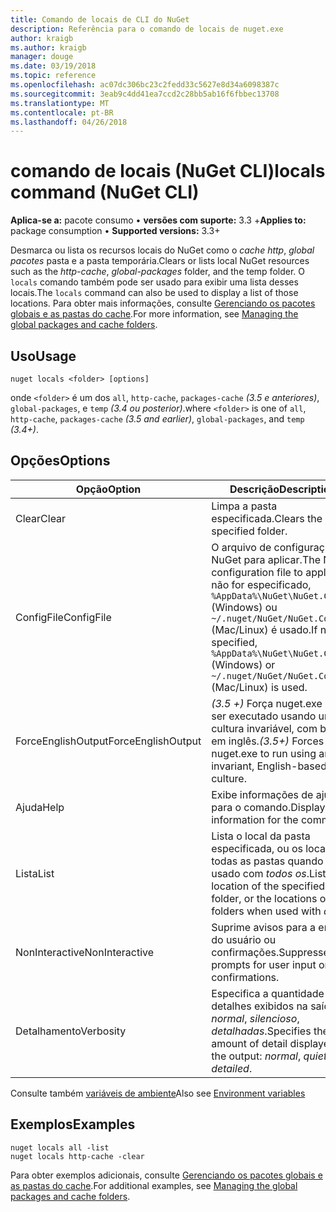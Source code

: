 ```yaml
---
title: Comando de locais de CLI do NuGet
description: Referência para o comando de locais de nuget.exe
author: kraigb
ms.author: kraigb
manager: douge
ms.date: 03/19/2018
ms.topic: reference
ms.openlocfilehash: ac07dc306bc23c2fedd33c5627e8d34a6098387c
ms.sourcegitcommit: 3eab9c4dd41ea7ccd2c28bb5ab16f6fbbec13708
ms.translationtype: MT
ms.contentlocale: pt-BR
ms.lasthandoff: 04/26/2018
---
```

# <a name="locals-command-nuget-cli"></a><span data-ttu-id="2d7d5-103">comando de locais (NuGet CLI)</span><span class="sxs-lookup"><span data-stu-id="2d7d5-103">locals command (NuGet CLI)</span></span>

<span data-ttu-id="2d7d5-104">**Aplica-se a:** pacote consumo &bullet; **versões com suporte:** 3.3 +</span><span class="sxs-lookup"><span data-stu-id="2d7d5-104">**Applies to:** package consumption &bullet; **Supported versions:** 3.3+</span></span>

<span data-ttu-id="2d7d5-105">Desmarca ou lista os recursos locais do NuGet como o *cache http*, *global pacotes* pasta e a pasta temporária.</span><span class="sxs-lookup"><span data-stu-id="2d7d5-105">Clears or lists local NuGet resources such as the *http-cache*, *global-packages* folder, and the temp folder.</span></span> <span data-ttu-id="2d7d5-106">O `locals` comando também pode ser usado para exibir uma lista desses locais.</span><span class="sxs-lookup"><span data-stu-id="2d7d5-106">The `locals` command can also be used to display a list of those locations.</span></span> <span data-ttu-id="2d7d5-107">Para obter mais informações, consulte [Gerenciando os pacotes globais e as pastas do cache](../consume-packages/managing-the-global-packages-and-cache-folders.md).</span><span class="sxs-lookup"><span data-stu-id="2d7d5-107">For more information, see [Managing the global packages and cache folders](../consume-packages/managing-the-global-packages-and-cache-folders.md).</span></span>

## <a name="usage"></a><span data-ttu-id="2d7d5-108">Uso</span><span class="sxs-lookup"><span data-stu-id="2d7d5-108">Usage</span></span>

```cli
nuget locals <folder> [options]
```

<span data-ttu-id="2d7d5-109">onde `<folder>` é um dos `all`, `http-cache`, `packages-cache` *(3.5 e anteriores)*, `global-packages`, e `temp` *(3.4 ou posterior)*.</span><span class="sxs-lookup"><span data-stu-id="2d7d5-109">where `<folder>` is one of `all`, `http-cache`, `packages-cache` *(3.5 and earlier)*, `global-packages`, and `temp` *(3.4+)*.</span></span>

## <a name="options"></a><span data-ttu-id="2d7d5-110">Opções</span><span class="sxs-lookup"><span data-stu-id="2d7d5-110">Options</span></span>

| <span data-ttu-id="2d7d5-111">Opção</span><span class="sxs-lookup"><span data-stu-id="2d7d5-111">Option</span></span> | <span data-ttu-id="2d7d5-112">Descrição</span><span class="sxs-lookup"><span data-stu-id="2d7d5-112">Description</span></span> |
| --- | --- |
| <span data-ttu-id="2d7d5-113">Clear</span><span class="sxs-lookup"><span data-stu-id="2d7d5-113">Clear</span></span> | <span data-ttu-id="2d7d5-114">Limpa a pasta especificada.</span><span class="sxs-lookup"><span data-stu-id="2d7d5-114">Clears the specified folder.</span></span> |
| <span data-ttu-id="2d7d5-115">ConfigFile</span><span class="sxs-lookup"><span data-stu-id="2d7d5-115">ConfigFile</span></span> | <span data-ttu-id="2d7d5-116">O arquivo de configuração do NuGet para aplicar.</span><span class="sxs-lookup"><span data-stu-id="2d7d5-116">The NuGet configuration file to apply.</span></span> <span data-ttu-id="2d7d5-117">Se não for especificado, `%AppData%\NuGet\NuGet.Config` (Windows) ou `~/.nuget/NuGet/NuGet.Config` (Mac/Linux) é usado.</span><span class="sxs-lookup"><span data-stu-id="2d7d5-117">If not specified, `%AppData%\NuGet\NuGet.Config` (Windows) or `~/.nuget/NuGet/NuGet.Config` (Mac/Linux) is used.</span></span>|
| <span data-ttu-id="2d7d5-118">ForceEnglishOutput</span><span class="sxs-lookup"><span data-stu-id="2d7d5-118">ForceEnglishOutput</span></span> | <span data-ttu-id="2d7d5-119">*(3.5 +)*  Força nuget.exe para ser executado usando uma cultura invariável, com base em inglês.</span><span class="sxs-lookup"><span data-stu-id="2d7d5-119">*(3.5+)* Forces nuget.exe to run using an invariant, English-based culture.</span></span> |
| <span data-ttu-id="2d7d5-120">Ajuda</span><span class="sxs-lookup"><span data-stu-id="2d7d5-120">Help</span></span> | <span data-ttu-id="2d7d5-121">Exibe informações de ajuda para o comando.</span><span class="sxs-lookup"><span data-stu-id="2d7d5-121">Displays help information for the command.</span></span> |
| <span data-ttu-id="2d7d5-122">Lista</span><span class="sxs-lookup"><span data-stu-id="2d7d5-122">List</span></span> | <span data-ttu-id="2d7d5-123">Lista o local da pasta especificada, ou os locais de todas as pastas quando usado com *todos os*.</span><span class="sxs-lookup"><span data-stu-id="2d7d5-123">Lists the location of the specified folder, or the locations of all folders when used with *all*.</span></span> |
| <span data-ttu-id="2d7d5-124">NonInteractive</span><span class="sxs-lookup"><span data-stu-id="2d7d5-124">NonInteractive</span></span> | <span data-ttu-id="2d7d5-125">Suprime avisos para a entrada do usuário ou confirmações.</span><span class="sxs-lookup"><span data-stu-id="2d7d5-125">Suppresses prompts for user input or confirmations.</span></span> |
| <span data-ttu-id="2d7d5-126">Detalhamento</span><span class="sxs-lookup"><span data-stu-id="2d7d5-126">Verbosity</span></span> | <span data-ttu-id="2d7d5-127">Especifica a quantidade de detalhes exibidos na saída: *normal*, *silencioso*, *detalhadas*.</span><span class="sxs-lookup"><span data-stu-id="2d7d5-127">Specifies the amount of detail displayed in the output: *normal*, *quiet*, *detailed*.</span></span> |

<span data-ttu-id="2d7d5-128">Consulte também [variáveis de ambiente](cli-ref-environment-variables.md)</span><span class="sxs-lookup"><span data-stu-id="2d7d5-128">Also see [Environment variables](cli-ref-environment-variables.md)</span></span>

## <a name="examples"></a><span data-ttu-id="2d7d5-129">Exemplos</span><span class="sxs-lookup"><span data-stu-id="2d7d5-129">Examples</span></span>

```cli
nuget locals all -list
nuget locals http-cache -clear
```

<span data-ttu-id="2d7d5-130">Para obter exemplos adicionais, consulte [Gerenciando os pacotes globais e as pastas do cache](../consume-packages/managing-the-global-packages-and-cache-folders.md).</span><span class="sxs-lookup"><span data-stu-id="2d7d5-130">For additional examples, see [Managing the global packages and cache folders](../consume-packages/managing-the-global-packages-and-cache-folders.md).</span></span>
